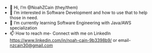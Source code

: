 - 👋 Hi, I’m @NoahZCain (they/them)
- 👀 I’m interested in Software Development and how to use that to help those in need.
- 🌱 I’m currently learning Software Engineering with Java/AWS specialization
- 📫 How to reach me- Connect with me on LinkedIn https://www.linkedin.com/in/noah-cain-9b3398b9/ or email- nzcain30@gmail.com

<!---
NoahZCain/NoahZCain is a ✨ special ✨ repository because its `README.md` (this file) appears on your GitHub profile.
You can click the Preview link to take a look at your changes.
--->
